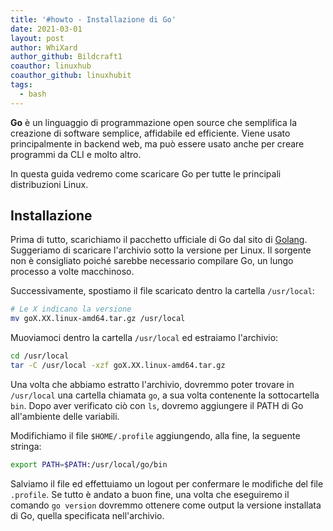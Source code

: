 ```yaml
---
title: '#howto - Installazione di Go'
date: 2021-03-01
layout: post
author: WhiXard
author_github: Bildcraft1
coauthor: linuxhub
coauthor_github: linuxhubit
tags:
  - bash
---
```

**Go** è un linguaggio di programmazione open source che semplifica la creazione di software semplice, affidabile ed efficiente. Viene usato principalmente in backend web, ma può essere usato anche per creare programmi da CLI e molto altro.

In questa guida vedremo come scaricare Go per tutte le principali distribuzioni Linux.

## Installazione
Prima di tutto, scarichiamo il pacchetto ufficiale di Go dal sito di [Golang](https://golang.org/dl/). Suggeriamo di scaricare l'archivio sotto la versione per Linux. Il sorgente non è consigliato poiché sarebbe necessario compilare Go, un lungo processo a volte macchinoso.

Successivamente, spostiamo il file scaricato dentro la cartella `/usr/local`:
```bash
# Le X indicano la versione
mv goX.XX.linux-amd64.tar.gz /usr/local
```

Muoviamoci dentro la cartella `/usr/local` ed estraiamo l'archivio:

```bash
cd /usr/local
tar -C /usr/local -xzf goX.XX.linux-amd64.tar.gz
```

Una volta che abbiamo estratto l'archivio, dovremmo poter trovare in `/usr/local` una cartella chiamata `go`, a sua volta contenente la sottocartella `bin`. Dopo aver verificato ciò con `ls`, dovremo aggiungere il PATH di Go all'ambiente delle variabili.

Modifichiamo il file `$HOME/.profile` aggiungendo, alla fine, la seguente stringa:

```bash
export PATH=$PATH:/usr/local/go/bin
```

Salviamo il file ed effettuiamo un logout per confermare le modifiche del file `.profile`. Se tutto è andato a buon fine, una volta che eseguiremo il comando `go version` dovremmo ottenere come output la versione installata di Go, quella specificata nell'archivio.

